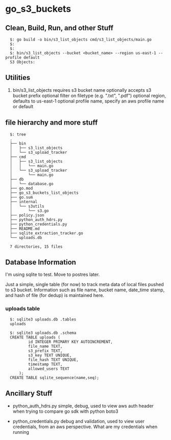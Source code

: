 # go_s3_buckets


## Clean, Build, Run, and other Stuff

  ```
	$: go build -o bin/s3_list_objects cmd/s3_list_objects/main.go
	$:
	$:
	$: bin/s3_list_objects --bucket <bucket_name> --region us-east-1 --profile default
	S3 Objects:
  ```

## Utilities

  1. bin/s3_list_objects
	requires s3 bucket name
	optionally accepts s3 bucket prefix
	optional filter on filetype (e.g. ".txt", ".pdf")
	optional region, defaults to us-east-1
	optional profile name, specify an aws profile name or default

## file hierarchy and more stuff

  ```
	$: tree
	.
	├── bin
	│   ├── s3_list_objects
	│   └── s3_upload_tracker
	├── cmd
	│   ├── s3_list_objects
	│   │   └── main.go
	│   └── s3_upload_tracker
	│       └── main.go
	├── db
	│   └── database.go
	├── go.mod
	├── go_s3_buckets_list_objects
	├── go.sum
	├── internal
	│   └── s3utils
	│       └── s3.go
	├── policy.json
	├── python_auth_hdrs.py
	├── python_credentials.py
	├── README.md
	├── sqlite_extraction_tracker.go
	└── uploads.db
	
	7 directories, 15 files
  ```

## Database Information

I'm using sqlite to test.  Move to postres later.

Just a simple, single table (for now) to track meta data of local files pushed to s3 bucket. 
Information such as file name, bucket name, date_time stamp, and hash of file (for dedup) is maintained here.

### uploads table

  ```
    $: sqlite3 uploads.db .tables
    uploads

    $: sqlite3 uploads.db .schema
    CREATE TABLE uploads (
		    id INTEGER PRIMARY KEY AUTOINCREMENT,
		    file_name TEXT,
		    s3_prefix TEXT,
		    s3_key TEXT UNIQUE,
		    file_hash TEXT UNIQUE,
		    timestamp TEXT,
		    allowed_users TEXT
	    );
    CREATE TABLE sqlite_sequence(name,seq);
  ```

## Ancillary Stuff

  - python_auth_hdrs.py
    simple, debug, used to view aws auth header when trying to compare go sdk with python boto3

  - python_credentials.py
    debug and validation, used to view user credentials, from an aws perspective.  What are my credentials when running



